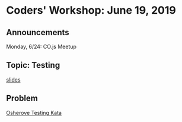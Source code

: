 # Coders' Workshop: June 19, 2019

## Announcements
Monday, 6/24: CO.js Meetup

## Topic: Testing

[slides](https://slides.com/bbyunis/coder-s-workshop-2-5-7-9-12)

## Problem

[Osherove Testing Kata](https://github.com/andy-young/Coders-Workshop/blob/master/Coding-Challenges/testing-kata/osherove-testing.md)
